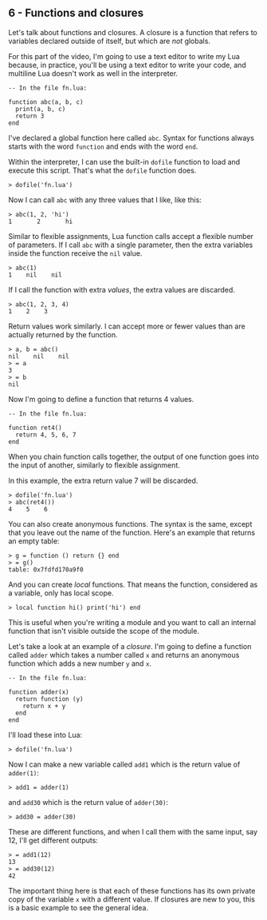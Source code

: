 ## 6 - Functions and closures

<!-- 6.1 functions: global syntax -->

Let's talk about functions and closures.
A closure is a function that refers to variables declared outside
of itself, but which are *not* globals.

For this part of the video, I'm going to use a text editor
to write my Lua because, in practice, you'll be using a text
editor to write
your code, and multiline Lua doesn't work as well in the
interpreter.

    -- In the file fn.lua:

    function abc(a, b, c)
      print(a, b, c)
      return 3
    end

I've declared a global function here called `abc`.
Syntax for functions always starts with the word `function` and
ends with the word `end`.

Within the interpreter, I can use the built-in `dofile` function
to load and execute this script.
That's what the `dofile` function does.

    > dofile('fn.lua')

Now I can call `abc` with any three values that I like, like this:

    > abc(1, 2, 'hi')
    1       2       hi

<!-- 6.2 functions: flexible parameter passing -->

Similar to flexible assignments, Lua function calls accept a flexible
number of parameters.
If I call `abc` with a single parameter, then the extra variables
inside the function receive the `nil` value.

    > abc(1)
    1    nil    nil

If I call the function with extra *values*, the extra values are discarded.

    > abc(1, 2, 3, 4)
    1    2    3

<!-- 6.3 functions: flexible return values -->

Return values work similarly.
I can accept more or fewer values than are actually returned by the function.

    > a, b = abc()
    nil    nil    nil
    > = a
    3
    > = b
    nil

Now I'm going to define a function that returns 4 values.

    -- In the file fn.lua:

    function ret4()
      return 4, 5, 6, 7
    end

When you chain function calls together, the output of one function goes
into the input of another,
similarly to flexible assignment.

In this example, the extra return value 7 will be discarded.

    > dofile('fn.lua')
    > abc(ret4())
    4    5    6

<!-- 6.4 functions: anonymous and local functions -->

You can also create anonymous functions.
The syntax is the same, except that you leave out the name of the
function.
Here's an example that returns an empty table:

    > g = function () return {} end
    > = g()
    table: 0x7fdfd170a9f0

And you can create *local* functions.
That means the function, considered as a variable, only has local scope.

    > local function hi() print('hi') end

This is useful when you're writing a module and you want to call an
internal function that isn't visible outside the scope of the module.

<!-- 6.5 functions: closures -->

Let's take a look at an example of a *closure*.
I'm going to define a function called `adder` which takes a number called
`x` and returns an anonymous function which adds a new number `y` and `x`.

    -- In the file fn.lua:

    function adder(x)
      return function (y)
        return x + y
      end
    end

I'll load these into Lua:

    > dofile('fn.lua')

Now I can make a new variable called `add1` which is the return value of
`adder(1)`:

    > add1 = adder(1)

and `add30` which is the return value of `adder(30)`:

    > add30 = adder(30)

These are different functions, and when I call them with the same input,
say 12, I'll get different outputs:

    > = add1(12)
    13
    > = add30(12)
    42

The important thing here is that each of these functions has its own
private copy of the variable `x` with a different value.
If closures are new to you, this is a basic example
to see the general idea.

